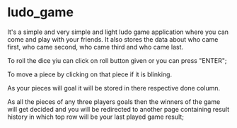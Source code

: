 # ludo_game

It's a simple and very simple and light ludo game application where you can come and play with your friends. It also stores the data about who came first, who came second, who came third and who came last.

To roll the dice yiu can click on roll button given or you can press "ENTER";

To move a piece by clicking on that piece if it is blinking.

As your pieces will goal it will be stored in there respective done column.

As all the pieces of any three players goals then the winners of the game will get decided and you will be redirected to another page containing result history in which top row will be your last played game result;
